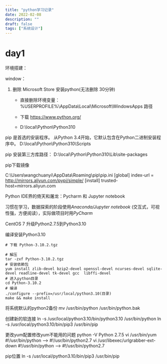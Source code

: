 ```yaml
---
title: "python学习记录"
date: 2022-02-08
description: ""
draft: false
tags: ["系统设计"]
---
```


# day1

环境搭建：

window：

1. 删除 Microsoft Store 安装python(无法删除 30分钟) 

   - 直接删除环境变量：%USERPROFILE%\AppData\Local\Microsoft\WindowsApps 路径

   - 下载 https://www.python.org/

   - D:\local\Python\Python310

     

pip 是首选的安装程序。
从Python 3.4开始，它默认包含在Python二进制安装程序中。
D:\local\Python\Python310\Scripts



pip 安装第三方库路径：
D:\local\Python\Python310\Lib\site-packages



pip下载镜像

C:\Users\wangchuanyi\AppData\Roaming\pip\pip.ini
[global]
index-url = http://mirrors.aliyun.com/pypi/simple/
[install]
trusted-host=mirrors.aliyun.com





Python IDE界的倚天和屠龙：Pycharm 和 Jupyter notebook

习惯在学习，数据探索的阶段使用*Anaconda/Jupyter notebook* (交互式，可视性强，方便阅读），实际做项目时用*PyCharm*





CentOS 7 升级Python2.7.5到Python3.10

编译安装Python3.10
~~~
# 下载 Python-3.10.2.tgz

# 解压
tar -zxf Python-3.10.2.tgz
# 安装依赖包
yum install zlib-devel bzip2-devel openssl-devel ncurses-devel sqlite-devel readline-devel tk-devel gcc  libffi-devel
# 进入python目录
cd Python-3.10.2 
# 编译
./configure --prefix=/usr/local/python3.10(目录)
make && make install
~~~



将系统默认的python2备份
mv /usr/bin/python /usr/bin/python.bak

创建新的软连接
ln -s /usr/local/python3.10/bin/python3.10 /usr/bin/python
ln -s /usr/local/python3.10/bin/pip3 /usr/bin/pip

更改yum配置修改yum不能用的问题
python -V
Python 2.7.5
vi /usr/bin/yum
#!/usr/bin/python --> #!/usr/bin/python2.7
vi /usr/libexec/urlgrabber-ext-down
#!/usr/bin/python --> #!/usr/bin/python2.7

pip位置
ln -s /usr/local/python3.10/bin/pip3 /usr/bin/pip

















